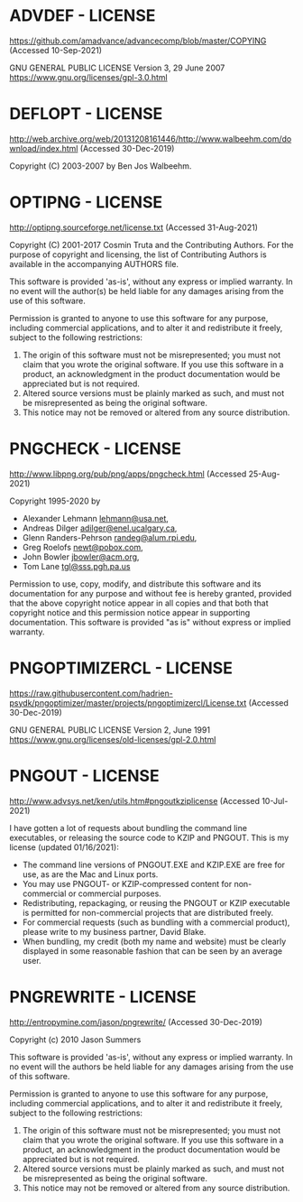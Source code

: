 
# ADVDEF - LICENSE
https://github.com/amadvance/advancecomp/blob/master/COPYING
(Accessed 10-Sep-2021)

GNU GENERAL PUBLIC LICENSE 
Version 3, 29 June 2007
https://www.gnu.org/licenses/gpl-3.0.html



# DEFLOPT - LICENSE
http://web.archive.org/web/20131208161446/http://www.walbeehm.com/download/index.html
(Accessed 30-Dec-2019)

Copyright (C) 2003-2007 by Ben Jos Walbeehm.



# OPTIPNG - LICENSE
http://optipng.sourceforge.net/license.txt
(Accessed 31-Aug-2021)

Copyright (C) 2001-2017 Cosmin Truta and the Contributing Authors.
For the purpose of copyright and licensing, the list of Contributing Authors is available in the accompanying AUTHORS file.

This software is provided 'as-is', without any express or implied warranty.  In no event will the author(s) be held liable for any damages arising from the use of this software.

Permission is granted to anyone to use this software for any purpose, including commercial applications, and to alter it and redistribute it freely, subject to the following restrictions:

1. The origin of this software must not be misrepresented; you must not claim that you wrote the original software.  If you use this software in a product, an acknowledgment in the product documentation would be appreciated but is not required.
2. Altered source versions must be plainly marked as such, and must not be misrepresented as being the original software.
3. This notice may not be removed or altered from any source distribution.



# PNGCHECK - LICENSE
http://www.libpng.org/pub/png/apps/pngcheck.html
(Accessed 25-Aug-2021)

Copyright 1995-2020 by
- Alexander Lehmann <lehmann@usa.net>,
- Andreas Dilger <adilger@enel.ucalgary.ca>,
- Glenn Randers-Pehrson <randeg@alum.rpi.edu>,
- Greg Roelofs <newt@pobox.com>,
- John Bowler <jbowler@acm.org>,
- Tom Lane <tgl@sss.pgh.pa.us>

 Permission to use, copy, modify, and distribute this software and its documentation for any purpose and without fee is hereby granted, provided that the above copyright notice appear in all copies and that both that copyright notice and this permission notice appear in supporting documentation.  This software is provided "as is" without express or implied warranty.



# PNGOPTIMIZERCL - LICENSE
https://raw.githubusercontent.com/hadrien-psydk/pngoptimizer/master/projects/pngoptimizercl/License.txt
(Accessed 30-Dec-2019)

GNU GENERAL PUBLIC LICENSE
Version 2, June 1991
https://www.gnu.org/licenses/old-licenses/gpl-2.0.html



# PNGOUT - LICENSE
http://www.advsys.net/ken/utils.htm#pngoutkziplicense
(Accessed 10-Jul-2021)

I have gotten a lot of requests about bundling the command line executables, or releasing the source code to KZIP and PNGOUT. This is my license (updated 01/16/2021):

- The command line versions of PNGOUT.EXE and KZIP.EXE are free for use, as are the Mac and Linux ports.
- You may use PNGOUT- or KZIP-compressed content for non-commercial or commercial purposes.
- Redistributing, repackaging, or reusing the PNGOUT or KZIP executable is permitted for non-commercial projects that are distributed freely.
- For commercial requests (such as bundling with a commercial product), please write to my business partner, David Blake.
- When bundling, my credit (both my name and website) must be clearly displayed in some reasonable fashion that can be seen by an average user.



# PNGREWRITE - LICENSE
http://entropymine.com/jason/pngrewrite/
(Accessed 30-Dec-2019)

Copyright (c) 2010 Jason Summers

This software is provided 'as-is', without any express or implied
warranty. In no event will the authors be held liable for any damages
arising from the use of this software.

Permission is granted to anyone to use this software for any purpose,
including commercial applications, and to alter it and redistribute it
freely, subject to the following restrictions:

1. The origin of this software must not be misrepresented; you must not claim that you wrote the original software. If you use this software in a product, an acknowledgment in the product documentation would be appreciated but is not required.
2. Altered source versions must be plainly marked as such, and must not be misrepresented as being the original software.
3. This notice may not be removed or altered from any source distribution.

